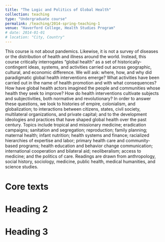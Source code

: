 ```yaml
---
title: "The Logic and Politics of Global Health"
collection: teaching
type: "Undergraduate course"
permalink: /teaching/2014-spring-teaching-1
venue: "Haverford College, Health Studies Program"
# date: 2014-01-01
# location: "City, Country"
---
```


This course is not about pandemics. Likewise, it is not a survey of diseases or the distribution of health and illness around the world. Instead, this course critically interrogates “global health” as a set of historically-contingent ideas, systems, and activities carried out across geographic, cultural, and economic difference. We will ask: where, how, and why did paradigmatic global health interventions emerge? What activities have been carried out in the name of health promotion and with what consequences? How have global health actors imagined the people and communities whose health they seek to improve? How do health interventions cultivate subjects and subjectivities, both normative and revolutionary? In order to answer these questions, we look to histories of empire, colonialism, and globalization; to interactions between citizens, states, civil society, multilateral organizations, and private capital; and to the development ideologies and practices that have shaped global health over the past century. Topics include tropical and missionary medicine; eradication campaigns; sanitation and segregation; reproduction; family planning; maternal health; infant nutrition; health systems and finance; racialized hierarchies of expertise and labor; primary health care and community-based programs; health education and behavior change communication; international cooperation and bilateral aid; neoliberalism; access to medicine; and the politics of care. Readings are drawn from anthropology, social history, sociology, medicine, public health, medical humanities, and science studies.

Core texts
======

Heading 2
======

Heading 3
======
